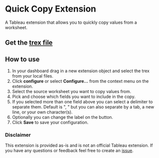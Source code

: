 # Quick Copy Extension

A Tableau extension that allows you to quickly copy values from a worksheet.

## Get the [trex file](https://quick-copy-extension.sliceofkeesh.com/quick_copy.trex)

## How to use

1. In your dashboard drag in a new extension object and select the trex from your local files.
1. Click **configure** or select **Configure...** from the context menu on the extension.
1. Select the source worksheet you want to copy values from.
1. Pick and choose which fields you want to include in the copy.
1. If you selected more than one field above you can select a delimiter to separate them. Default is ", " but you can also separate by a tab, a new line, or your own character(s).
1. Optionally you can change the label on the button.
1. Click **Save** to save your configuration.

### Disclaimer

This extension is provided as-is and is not an official Tableau extension. If you have any questions or feedback feel free to create an [issue](https://github.com/KeshiaRose/quick-copy-extension/issues).
